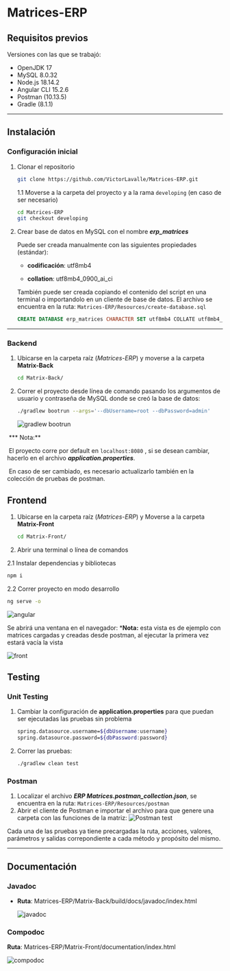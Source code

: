 # Matrices-ERP


## Requisitos previos

Versiones con las que se trabajó:

- OpenJDK 17
- MySQL 8.0.32
- Node.js 18.14.2
- Angular CLI 15.2.6 
- Postman (10.13.5)
- Gradle (8.1.1)

------





## Instalación

### Configuración inicial

1. Clonar el repositorio

   ```bash
   git clone https://github.com/VictorLavalle/Matrices-ERP.git
   ```

   1.1 Moverse a la  carpeta del proyecto y a la rama `developing` (en caso de ser necesario)

   ```bash
   cd Matrices-ERP
   git checkout developing
   ```

   

2. Crear base de datos en MySQL con el nombre  ***erp_matrices***

   Puede ser creada manualmente con las siguientes propiedades (estándar):

   * **codificación**: utf8mb4

   * **collation**: utf8mb4_0900_ai_ci

     

   También puede ser creada copiando el contenido del script en una terminal o importandolo en un cliente de base de datos.
   El archivo se encuentra en la ruta: `Matrices-ERP/Resources/create-database.sql`

   ```sql
   CREATE DATABASE erp_matrices CHARACTER SET utf8mb4 COLLATE utf8mb4_0900_ai_ci;
   ```

------





### Backend

1. Ubicarse en la carpeta raíz (*Matrices-ERP*) y moverse a la carpeta **Matrix-Back**

   ```bash
   cd Matrix-Back/
   ```

   

2. Correr el proyecto desde línea de comando pasando los argumentos de usuario y contraseña de MySQL donde se creó la base de datos:

   ```bash
   ./gradlew bootrun --args='--dbUsername=root --dbPassword=admin'
   ```

   ![gradlew bootrun](./Resources/imgs/gradlew.png)



​		*** Nota:** 

​		 	El proyecto corre por default en `localhost:8080` , si se desean cambiar, hacerlo en el archivo ***application.properties***.

​		 	En caso de ser cambiado, es necesario actualizarlo también en la colección de pruebas de postman.



## Frontend

1. Ubicarse en la carpeta raíz (*Matrices-ERP*) y Moverse a la carpeta **Matrix-Front**

   ```bash
   cd Matrix-Front/	
   ```



2.  Abrir una terminal o línea de comandos

   2.1 Instalar dependencias y bibliotecas

   ```bash
   npm i
   ```

   2.2 Correr proyecto en modo desarrollo 

   ```bash
   ng serve -o
   ```

   ![angular](./Resources/imgs/angular.png)

   

   Se abrirá una ventana en el navegador:
   ***Nota:** esta vista es de ejemplo con matrices cargadas y creadas desde postman, al ejecutar la primera vez estará vacía la vista

   ![front](./Resources/imgs/front.png)

## Testing

### Unit Testing

1. Cambiar la configuración de **application.properties**  para que puedan ser ejecutadas las pruebas sin problema

   ```bash
   spring.datasource.username=${dbUsername:username}
   spring.datasource.password=${dbPassword:password}
   ```

2. Correr las pruebas:

   ```bash
   ./gradlew clean test
   ```

   

### Postman

1. Localizar el archivo ***ERP Matrices.postman_collection.json***, se encuentra en la ruta: `Matrices-ERP/Resources/postman`
2. Abrir el cliente de Postman e importar el archivo para que genere una carpeta con las funciones de la matriz:
   ![Postman test](Resources/imgs/postman.png)

Cada una de las pruebas ya tiene precargadas la ruta, acciones, valores, parámetros y salidas correpondiente a cada método y propósito del mismo.

------



## Documentación

### Javadoc

* **Ruta**: Matrices-ERP/Matrix-Back/build/docs/javadoc/index.html

  ![javadoc](Resources/imgs/javadoc.png)

 ### Compodoc

**Ruta**: Matrices-ERP/Matrix-Front/documentation/index.html

![compodoc](Resources/imgs/compodoc.png)
